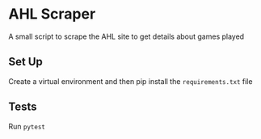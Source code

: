# AHL Scraper

A small script to scrape the AHL site to get details about games played

## Set Up

Create a virtual environment and then pip install the `requirements.txt` file

## Tests

Run `pytest`